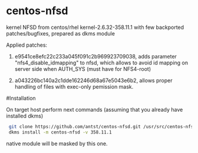 centos-nfsd
==========
kernel NFSD from centos/rhel kernel-2.6.32-358.11.1 with few backported patches/bugfixes, prepared as dkms module

Applied patches:

1) e9541ce8efc22c233a045f091c2b969923709038, adds parameter "nfs4_disable_idmapping" to nfsd, 
which allows to avoid id mapping on server side when AUTH_SYS (must have for NFS4-root)

2) a043226bc140a2c1dde162246d68a67e5043e6b2, allows proper handling of files with exec-only pemission mask.

#Installation

On target host perform next commands (assuming that you already have installed dkms)

```bash
 git clone https://github.com/antst/centos-nfsd.git /usr/src/centos-nfsd-358.11.1
 dkms install -m centos-nfsd -v 358.11.1
 ```
 
 native module will be masked by this one.
 
